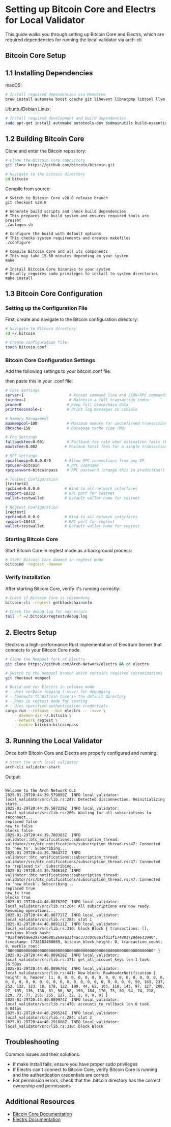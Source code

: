 # Setting up Bitcoin Core and Electrs for Local Validator

This guide walks you through setting up Bitcoin Core and Electrs, which are required dependencies for running the local validator via arch-cli.

## Bitcoin Core Setup

## 1.1 Installing Dependencies

macOS:
```bash
# Install required dependencies via Homebrew
brew install automake boost ccache git libevent libnatpmp libtool llvm miniupnpc pkg-config python qrencode qt@5 sqlite zeromq
```

Ubuntu/Debian Linux:
```bash
# Install required development and build dependencies
sudo apt-get install automake autotools-dev bsdmainutils build-essential ccache clang gcc git libboost-dev libboost-filesystem-dev libboost-system-dev libboost-test-dev libevent-dev libminiupnpc-dev libnatpmp-dev libsqlite3-dev libtool libzmq3-dev pkg-config python3 qtbase5-dev qttools5-dev qttools5-dev-tools qtwayland5 systemtap-sdt-dev
```

## 1.2 Building Bitcoin Core
Clone and enter the Bitcoin repository:

```bash
# Clone the Bitcoin Core repository
git clone https://github.com/bitcoin/bitcoin.git
```

```bash
# Navigate to the bitcoin directory
cd bitcoin
```

Compile from source:

```bash,ignore
# Switch to Bitcoin Core v28.0 release branch
git checkout v28.0

# Generate build scripts and check build dependencies
# This prepares the build system and ensures required tools are present
./autogen.sh

# Configure the build with default options
# This checks system requirements and creates makefiles
./configure

# Compile Bitcoin Core and all its components
# This may take 15-60 minutes depending on your system
make

# Install Bitcoin Core binaries to your system
# Usually requires sudo privileges to install to system directories
make install
```

## 1.3 Bitcoin Core Configuration
### Setting up the Configuration File
First, create and navigate to the Bitcoin configuration directory:

```bash
# Navigate to Bitcoin directory
cd ~/.bitcoin

# Create configuration file
touch bitcoin.conf
```

### Bitcoin Core Configuration Settings
Add the following settings to your bitcoin.conf file:

then paste this in your .conf file:
```bash
# Core Settings
server=1                    # Accept command line and JSON-RPC commands
txindex=1                   # Maintain a full transaction index
prune=0                    # Keep full blockchain data
printtoconsole=1           # Print log messages to console

# Memory Management
maxmempool=100             # Maximum memory for unconfirmed transactions (MB)
dbcache=150                # Database cache size (MB)

# Fee Settings
fallbackfee=0.001          # Fallback fee rate when estimation fails (BTC/kB)
maxtxfee=0.002            # Maximum total fees for a single transaction

# RPC Settings
rpcallowip=0.0.0.0/0      # Allow RPC connections from any IP
rpcuser=bitcoin            # RPC username
rpcpassword=bitcoinpass    # RPC password (change this in production!)

# Testnet Configuration
[testnet4]
rpcbind=0.0.0.0           # Bind to all network interfaces
rpcport=18332             # RPC port for testnet
wallet=testwallet         # Default wallet name for testnet

# Regtest Configuration
[regtest]
rpcbind=0.0.0.0           # Bind to all network interfaces
rpcport=18443             # RPC port for regtest
wallet=testwallet         # Default wallet name for regtest
```

### Starting Bitcoin Core
Start Bitcoin Core in regtest mode as a background process:

```bash
# Start Bitcoin Core daemon in regtest mode
bitcoind -regtest -daemon
```

### Verify Installation
After starting Bitcoin Core, verify it's running correctly:
```bash
# Check if Bitcoin Core is responding
bitcoin-cli -regtest getblockchaininfo

# Check the debug log for any errors
tail -f ~/.bitcoin/regtest/debug.log
```

## 2. Electrs Setup
Electrs is a high-performance Rust implementation of Electrum Server that connects to your Bitcoin Core node.

```bash
# Clone the Mempool fork of Electrs
git clone https://github.com/Arch-Network/electrs && cd electrs

# Switch to the mempool branch which contains required customizations
git checkout mempool

# Build and run Electrs in release mode
# - Uses verbose logging (-vvvv) for debugging
# - Connects to Bitcoin Core in the default directory
# - Runs in regtest mode for testing
# - Uses specified authentication credentials
cargo run --release --bin electrs -- -vvvv \
    --daemon-dir ~/.bitcoin \
    --network regtest \
    --cookie bitcoin:bitcoinpass
```

## 3. Running the Local Validator

Once both Bitcoin Core and Electrs are properly configured and running:

```bash
# Start the arch local validator
arch-cli validator-start
```

Output:

```bash,ignore

Welcome to the Arch Network CLI
2025-01-29T20:44:39.579899Z  INFO local_validator: local_validator/src/lib.rs:247: Detected disconnection. Reinitializing state...
2025-01-29T20:44:39.587229Z  INFO local_validator: local_validator/src/lib.rs:260: Waiting for all subscriptions to reconnect...
replaced false
new_tx false
blocks false
2025-01-29T20:44:39.780383Z  INFO validator::btc_notifications::subscription_thread: validator/src/btc_notifications/subscription_thread.rs:47: Connected to 'new_tx'. Subscribing...
2025-01-29T20:44:39.780477Z  INFO validator::btc_notifications::subscription_thread: validator/src/btc_notifications/subscription_thread.rs:47: Connected to 'replaced_tx'. Subscribing...
2025-01-29T20:44:39.780616Z  INFO validator::btc_notifications::subscription_thread: validator/src/btc_notifications/subscription_thread.rs:47: Connected to 'new_block'. Subscribing...
replaced true
new_tx true
blocks true
2025-01-29T20:44:40.087620Z  INFO local_validator: local_validator/src/lib.rs:264: All subscriptions are now ready. Resuming operations...
2025-01-29T20:44:40.087717Z  INFO local_validator: local_validator/src/lib.rs:284: slot 1
2025-01-29T20:44:40.089111Z  INFO local_validator: local_validator/src/lib.rs:310: block Block { transactions: [], previous_block_hash: "012f4e9ba6e3a7434688526a9a33f4ac373c0c03a1fd13f174803729de633046", timestamp: 1738183480089, bitcoin_block_height: 0, transaction_count: 0, merkle_root: "0000000000000000000000000000000000000000000000000000000000000000" }
2025-01-29T20:44:40.089628Z  INFO local_validator: local_validator/src/lib.rs:371: get_all_account_keys len 1 took: 26.58µs
2025-01-29T20:44:40.089670Z  INFO local_validator: local_validator/src/lib.rs:441: New block: RawHeaderNotification { height: 0, header: [1, 0, 0, 0, 0, 0, 0, 0, 0, 0, 0, 0, 0, 0, 0, 0, 0, 0, 0, 0, 0, 0, 0, 0, 0, 0, 0, 0, 0, 0, 0, 0, 0, 0, 0, 0, 59, 163, 237, 253, 122, 123, 18, 178, 122, 199, 44, 62, 103, 118, 143, 97, 127, 200, 27, 195, 136, 138, 81, 50, 58, 159, 184, 170, 75, 30, 94, 74, 218, 229, 73, 77, 255, 255, 127, 32, 2, 0, 0, 0] }
2025-01-29T20:44:40.089974Z  INFO local_validator: local_validator/src/lib.rs:470: accounts_to_rollback len 0 took 6.041µs
2025-01-29T20:44:40.290524Z  INFO local_validator: local_validator/src/lib.rs:284: slot 2
2025-01-29T20:44:40.291888Z  INFO local_validator: local_validator/src/lib.rs:310: block Block
```

## Troubleshooting
Common issues and their solutions:

- If make install fails, ensure you have proper sudo privileges
- If Electrs can't connect to Bitcoin Core, verify Bitcoin Core is running and the authentication credentials are correct
- For permission errors, check that the .bitcoin directory has the correct ownership and permissions

## Additional Resources

- [Bitcoin Core Documentation](https://github.com/bitcoin/bitcoin)
- [Electrs Documentation](https://github.com/mempool/electrs)
